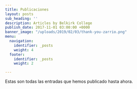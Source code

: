 ```yaml
---
title: Publicaciones
layout: posts
sub_heading: ''
description: Articles by Belkirk College
publish_date: 2017-11-01 03:00:00 +0000
banner_image: "/uploads/2019/02/03/thank-you-zarrio.png"
menu:
  navigation:
    identifier: _posts
    weight: 4
  footer:
    identifier: _posts
    weight: 2

---
```

Estas son todas las entradas que hemos publicado hasta ahora.